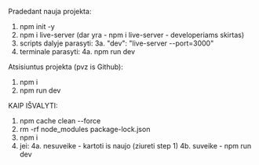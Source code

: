 Pradedant nauja projekta:
1. npm init -y
2. npm i live-server  (dar yra - npm i live-server - developeriams skirtas)
3. scripts dalyje parasyti:
3a. "dev": "live-server --port=3000"
4. terminale parasyti:
4a. npm run dev


Atsisiuntus projekta (pvz is Github):
1. npm i
2. npm run dev


KAIP IŠVALYTI:
1. npm cache clean --force
2. rm -rf node_modules package-lock.json
3. npm i
4. jei:
4a. nesuveike - kartoti is naujo (ziureti step 1)
4b. suveike - npm run dev